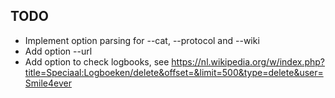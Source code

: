 TODO
----

- Implement option parsing for --cat, --protocol and --wiki
- Add option --url
- Add option to check logbooks, see https://nl.wikipedia.org/w/index.php?title=Speciaal:Logboeken/delete&offset=&limit=500&type=delete&user=Smile4ever